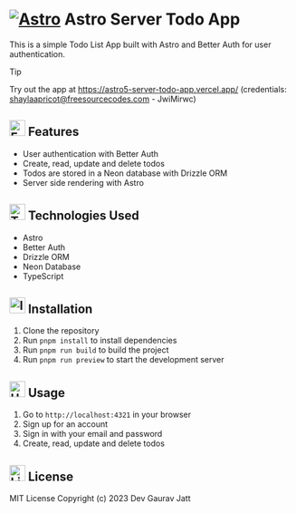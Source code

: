 # [![Astro](https://img.shields.io/badge/Astro-BC52EE?logo=astro&logoColor=fff)](#) Astro Server Todo App

This is a simple Todo List App built with Astro and Better Auth for user authentication.

> [!TIP]
> Try out the app at https://astro5-server-todo-app.vercel.app/
> (credentials: shaylaapricot@freesourcecodes.com - JwiMirwc)

## <img width="28" src="https://cdn-icons-png.flaticon.com/512/10435/10435176.png" alt="Features Icon" /> Features

- User authentication with Better Auth
- Create, read, update and delete todos
- Todos are stored in a Neon database with Drizzle ORM
- Server side rendering with Astro

## <img width="28" src="https://cdn-icons-png.flaticon.com/512/8389/8389176.png" alt="Tech Icon" /> Technologies Used

- Astro
- Better Auth
- Drizzle ORM
- Neon Database
- TypeScript

## <img width="28" src="https://cdn-icons-png.flaticon.com/512/10255/10255425.png" alt="Installation Icon" /> Installation

1. Clone the repository
2. Run `pnpm install` to install dependencies
3. Run `pnpm run build` to build the project
4. Run `pnpm run preview` to start the development server

## <img width="28" src="https://cdn-icons-png.flaticon.com/512/12057/12057025.png" alt="Usage Icon" /> Usage

1. Go to `http://localhost:4321` in your browser
2. Sign up for an account
3. Sign in with your email and password
4. Create, read, update and delete todos

## <img width="28" src="https://cdn-icons-png.flaticon.com/128/1728/1728543.png" alt="License Icon" /> License

MIT License
Copyright (c) 2023 Dev Gaurav Jatt
